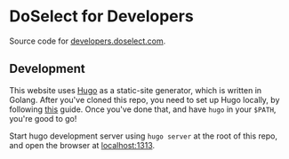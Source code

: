 # DoSelect for Developers

Source code for [developers.doselect.com](http://developers.doselect.com).

## Development

This website uses [Hugo](https://gohugo.io/) as a static-site generator, which is written in Golang. After you've cloned this repo, you need to set up Hugo locally, by following [this](https://gohugo.io/overview/installing/) guide. Once you've done that, and have `hugo` in your `$PATH`, you're good to go!

Start hugo development server using `hugo server` at the root of this repo, and open the browser at [localhost:1313](http://lcoalhost:1313).
